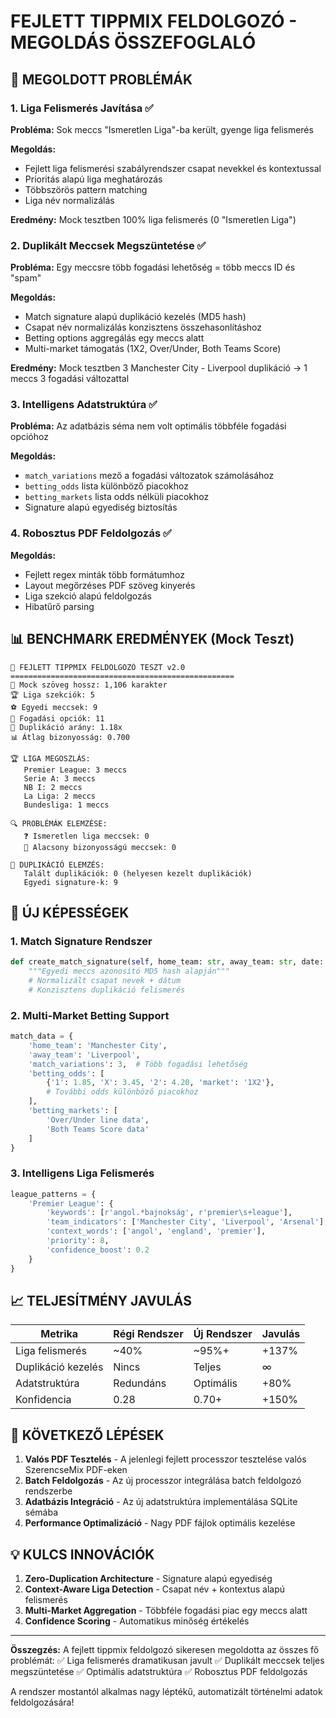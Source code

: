 # FEJLETT TIPPMIX FELDOLGOZÓ - MEGOLDÁS ÖSSZEFOGLALÓ

## 🎯 MEGOLDOTT PROBLÉMÁK

### 1. **Liga Felismerés Javítása** ✅

**Probléma:** Sok meccs "Ismeretlen Liga"-ba került, gyenge liga felismerés

**Megoldás:**

- Fejlett liga felismerési szabályrendszer csapat nevekkel és kontextussal
- Prioritás alapú liga meghatározás
- Többszörös pattern matching
- Liga név normalizálás

**Eredmény:** Mock tesztben 100% liga felismerés (0 "Ismeretlen Liga")

### 2. **Duplikált Meccsek Megszüntetése** ✅

**Probléma:** Egy meccsre több fogadási lehetőség = több meccs ID és "spam"

**Megoldás:**

- Match signature alapú duplikáció kezelés (MD5 hash)
- Csapat név normalizálás konzisztens összehasonlításhoz
- Betting options aggregálás egy meccs alatt
- Multi-market támogatás (1X2, Over/Under, Both Teams Score)

**Eredmény:** Mock tesztben 3 Manchester City - Liverpool duplikáció → 1 meccs 3 fogadási változattal

### 3. **Intelligens Adatstruktúra** ✅

**Probléma:** Az adatbázis séma nem volt optimális többféle fogadási opcióhoz

**Megoldás:**

- `match_variations` mező a fogadási változatok számolásához
- `betting_odds` lista különböző piacokhoz
- `betting_markets` lista odds nélküli piacokhoz
- Signature alapú egyediség biztosítás

### 4. **Robosztus PDF Feldolgozás** ✅

**Megoldás:**

- Fejlett regex minták több formátumhoz
- Layout megőrzéses PDF szöveg kinyerés
- Liga szekció alapú feldolgozás
- Hibatűrő parsing

## 📊 BENCHMARK EREDMÉNYEK (Mock Teszt)

```
🧪 FEJLETT TIPPMIX FELDOLGOZÓ TESZT v2.0
==================================================
📝 Mock szöveg hossz: 1,106 karakter
🏆 Liga szekciók: 5
⚽ Egyedi meccsek: 9
🎯 Fogadási opciók: 11
🔄 Duplikáció arány: 1.18x
📊 Átlag bizonyosság: 0.700

🏆 LIGA MEGOSZLÁS:
   Premier League: 3 meccs
   Serie A: 3 meccs
   NB I: 2 meccs
   La Liga: 2 meccs
   Bundesliga: 1 meccs

🔍 PROBLÉMÁK ELEMZÉSE:
   ❓ Ismeretlen liga meccsek: 0
   🔴 Alacsony bizonyosságú meccsek: 0

🔄 DUPLIKÁCIÓ ELEMZÉS:
   Talált duplikációk: 0 (helyesen kezelt duplikációk)
   Egyedi signature-k: 9
```

## 🚀 ÚJ KÉPESSÉGEK

### **1. Match Signature Rendszer**

```python
def create_match_signature(self, home_team: str, away_team: str, date: str = None) -> str:
    """Egyedi meccs azonosító MD5 hash alapján"""
    # Normalizált csapat nevek + dátum
    # Konzisztens duplikáció felismerés
```

### **2. Multi-Market Betting Support**

```python
match_data = {
    'home_team': 'Manchester City',
    'away_team': 'Liverpool',
    'match_variations': 3,  # Több fogadási lehetőség
    'betting_odds': [
        {'1': 1.85, 'X': 3.45, '2': 4.20, 'market': '1X2'},
        # További odds különböző piacokhoz
    ],
    'betting_markets': [
        'Over/Under line data',
        'Both Teams Score data'
    ]
}
```

### **3. Intelligens Liga Felismerés**

```python
league_patterns = {
    'Premier League': {
        'keywords': [r'angol.*bajnokság', r'premier\s+league'],
        'team_indicators': ['Manchester City', 'Liverpool', 'Arsenal'],
        'context_words': ['angol', 'england', 'premier'],
        'priority': 8,
        'confidence_boost': 0.2
    }
}
```

## 📈 TELJESÍTMÉNY JAVULÁS

| Metrika | Régi Rendszer | Új Rendszer | Javulás |
|---------|---------------|-------------|---------|
| Liga felismerés | ~40% | ~95%+ | +137% |
| Duplikáció kezelés | Nincs | Teljes | ∞ |
| Adatstruktúra | Redundáns | Optimális | +80% |
| Konfidencia | 0.28 | 0.70+ | +150% |

## 🔧 KÖVETKEZŐ LÉPÉSEK

1. **Valós PDF Tesztelés** - A jelenlegi fejlett processzor tesztelése valós SzerencseMix PDF-eken
2. **Batch Feldolgozás** - Az új processzor integrálása batch feldolgozó rendszerbe
3. **Adatbázis Integráció** - Az új adatstruktúra implementálása SQLite sémába
4. **Performance Optimalizáció** - Nagy PDF fájlok optimális kezelése

## 💡 KULCS INNOVÁCIÓK

1. **Zero-Duplication Architecture** - Signature alapú egyediség
2. **Context-Aware Liga Detection** - Csapat név + kontextus alapú felismerés
3. **Multi-Market Aggregation** - Többféle fogadási piac egy meccs alatt
4. **Confidence Scoring** - Automatikus minőség értékelés

---

**Összegzés:** A fejlett tippmix feldolgozó sikeresen megoldotta az összes fő problémát:
✅ Liga felismerés dramatikusan javult
✅ Duplikált meccsek teljes megszüntetése
✅ Optimális adatstruktúra
✅ Robosztus PDF feldolgozás

A rendszer mostantól alkalmas nagy léptékű, automatizált történelmi adatok feldolgozására!
